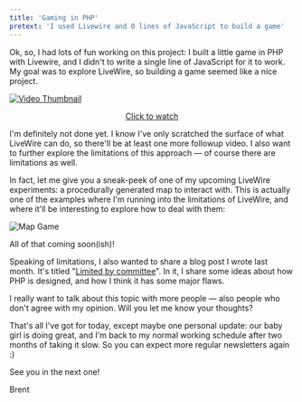 ```yaml
---
title: 'Gaming in PHP'
pretext: 'I used Livewire and 0 lines of JavaScript to build a game'
---
```


Ok, so, I had lots of fun working on this project: I built a little game in PHP with Livewire, and I didn't to write a single line of JavaScript for it to work. My goal was to explore LiveWire, so building a game seemed like a nice project.

<p>
<a href="https://aggregate.stitcher.io/post/ad70c5b9-c554-4cc6-9f6c-f13475cb5930">
<img src="https://stitcher.io/resources/img/static/game1-thumb.png" alt="Video Thumbnail" />
</a>
</p>

<p style="text-align: center;">
<a href="https://aggregate.stitcher.io/post/ad70c5b9-c554-4cc6-9f6c-f13475cb5930">Click to watch</a>
</p>

I'm definitely not done yet. I know I've only scratched the surface of what LiveWire can do, so there'll be at least one more followup video. I also want to further explore the limitations of this approach — of course there are limitations as well.

In fact, let me give you a sneak-peek of one of my upcoming LiveWire experiments: a procedurally generated map to interact with. This is actually one of the examples where I'm running into the limitations of LiveWire, and where it'll be interesting to explore how to deal with them:

<p>
<img src="https://stitcher.io/resources/img/static/game-map.png" alt="Map Game" />
</p>

All of that coming soon(ish)!

Speaking of limitations, I also wanted to share a blog post I wrote last month. It's titled "[Limited by committee](https://aggregate.stitcher.io/post/40a6de1d-8390-4914-b539-b169acb519d6)". In it, I share some ideas about how PHP is designed, and how I think it has some major flaws. 

I really want to talk about this topic with more people — also people who don't agree with my opinion. Will you let me know your thoughts?

That's all I've got for today, except maybe one personal update: our baby girl is doing great, and I'm back to my normal working schedule after two months of taking it slow. So you can expect more regular newsletters again :) 

See you in the next one!

Brent